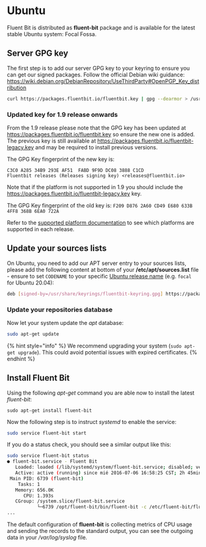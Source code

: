 # Ubuntu

Fluent Bit is distributed as **fluent-bit** package and is available for the latest stable Ubuntu system: Focal Fossa.

## Server GPG key

The first step is to add our server GPG key to your keyring to ensure you can get our signed packages.
Follow the official Debian wiki guidance: https://wiki.debian.org/DebianRepository/UseThirdParty#OpenPGP_Key_distribution

```bash
curl https://packages.fluentbit.io/fluentbit.key | gpg --dearmor > /usr/share/keyrings/fluentbit-keyring.gpg
```


### Updated key for 1.9 release onwards

From the 1.9 release please note that the GPG key has been updated at https://packages.fluentbit.io/fluentbit.key so ensure the new one is added.
The previous key is still available at https://packages.fluentbit.io/fluentbit-legacy.key and may be required to install previous versions.

The GPG Key fingerprint of the new key is:
```
C3C0 A285 34B9 293E AF51  FABD 9F9D DC08 3888 C1CD
Fluentbit releases (Releases signing key) <releases@fluentbit.io>
```

Note that if the platform is not supported in 1.9 you should include the https://packages.fluentbit.io/fluentbit-legacy.key key.

The GPG Key fingerprint of the old key is: `F209 D876 2A60 CD49 E680 633B 4FF8 368B 6EA0 722A`

Refer to the [supported platform documentation](./../supported-platforms.md) to see which platforms are supported in each release.
## Update your sources lists

On Ubuntu, you need to add our APT server entry to your sources lists, please add the following content at bottom of your **/etc/apt/sources.list** file - ensure to set `CODENAME` to your specific [Ubuntu release name](https://wiki.ubuntu.com/Releases) (e.g. `focal` for Ubuntu 20.04):

```bash
deb [signed-by=/usr/share/keyrings/fluentbit-keyring.gpg] https://packages.fluentbit.io/debian/${CODENAME} ${CODENAME} main
```

### Update your repositories database

Now let your system update the _apt_ database:

```bash
sudo apt-get update
```

{% hint style="info" %}
We recommend upgrading your system (```sudo apt-get upgrade```). This could avoid potential issues with expired certificates.
{% endhint %}


## Install Fluent Bit

Using the following _apt-get_ command you are able now to install the latest _fluent-bit_:

```text
sudo apt-get install fluent-bit
```

Now the following step is to instruct _systemd_ to enable the service:

```bash
sudo service fluent-bit start
```

If you do a status check, you should see a similar output like this:

```bash
sudo service fluent-bit status
● fluent-bit.service - Fluent Bit
   Loaded: loaded (/lib/systemd/system/fluent-bit.service; disabled; vendor preset: enabled)
   Active: active (running) since mié 2016-07-06 16:58:25 CST; 2h 45min ago
 Main PID: 6739 (fluent-bit)
    Tasks: 1
   Memory: 656.0K
      CPU: 1.393s
   CGroup: /system.slice/fluent-bit.service
           └─6739 /opt/fluent-bit/bin/fluent-bit -c /etc/fluent-bit/fluent-bit.conf
...
```

The default configuration of **fluent-bit** is collecting metrics of CPU usage and sending the records to the standard output, you can see the outgoing data in your _/var/log/syslog_ file.

